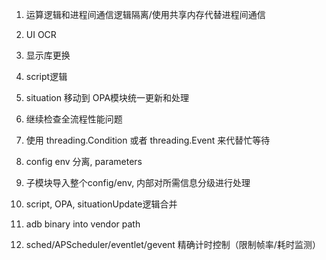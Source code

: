 1. 运算逻辑和进程间通信逻辑隔离/使用共享内存代替进程间通信

2. UI OCR

3. 显示库更换

4. script逻辑

5. situation 移动到 OPA模块统一更新和处理

6. 继续检查全流程性能问题

7. 使用 threading.Condition 或者 threading.Event 来代替忙等待

8. config env 分离, parameters

9. 子模块导入整个config/env, 内部对所需信息分级进行处理

10. script, OPA, situationUpdate逻辑合并

11. adb binary into vendor path

12. sched/APScheduler/eventlet/gevent 精确计时控制（限制帧率/耗时监测）
